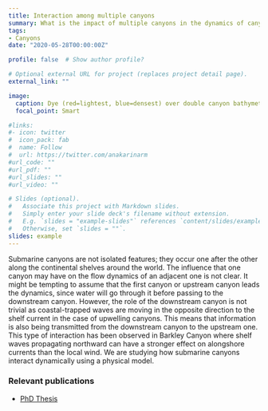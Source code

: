 ```yaml
---
title: Interaction among multiple canyons
summary: What is the impact of multiple canyons in the dynamics of canyon-induced upwelling?
tags:
- Canyons
date: "2020-05-28T00:00:00Z"

profile: false  # Show author profile?

# Optional external URL for project (replaces project detail page).
external_link: ""

image:
  caption: Dye (red=lightest, blue=densest) over double canyon bathymetry during upwelling conditions - Geophysical Fluid Dynamics Lab at UBC.
  focal_point: Smart

#links:
#- icon: twitter
#  icon_pack: fab
#  name: Follow
#  url: https://twitter.com/anakarinarm
#url_code: ""
#url_pdf: ""
#url_slides: ""
#url_video: ""

# Slides (optional).
#   Associate this project with Markdown slides.
#   Simply enter your slide deck's filename without extension.
#   E.g. `slides = "example-slides"` references `content/slides/example-slides.md`.
#   Otherwise, set `slides = ""`.
slides: example
---
```


Submarine canyons are not isolated features; they occur one after the other along the continental shelves around the world. The influence that one canyon may have on the flow dynamics of an adjacent one is not clear. It might be tempting to assume that the first canyon or upstream canyon leads the dynamics, since water will go through it before passing to the downstream canyon. However, the role of the downstream canyon is not trivial as coastal-trapped waves are moving in the opposite direction to the shelf current in the case of upwelling canyons. This means that information is also being transmitted from the downstream canyon to the upstream one. This type of interaction has been observed in Barkley Canyon where shelf waves propagating northward can have a stronger effect on alongshore currents than the local wind. We are studying how submarine canyons interact dynamically using a physical model.

### Relevant publications

* [PhD Thesis](https://open.library.ubc.ca/cIRcle/collections/ubctheses/24/items/1.0388506)

